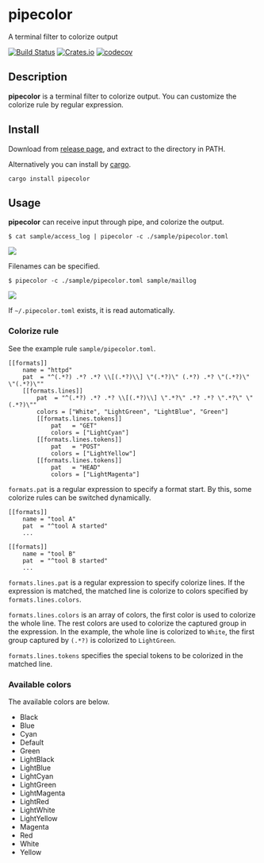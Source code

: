 # pipecolor
A terminal filter to colorize output

[![Build Status](https://travis-ci.org/dalance/pipecolor.svg?branch=master)](https://travis-ci.org/dalance/pipecolor)
[![Crates.io](https://img.shields.io/crates/v/pipecolor.svg)](https://crates.io/crates/pipecolor)
[![codecov](https://codecov.io/gh/dalance/pipecolor/branch/master/graph/badge.svg)](https://codecov.io/gh/dalance/pipecolor)

## Description

**pipecolor** is a terminal filter to colorize output.
You can customize the colorize rule by regular expression.

## Install
Download from [release page](https://github.com/dalance/pipecolor/releases/latest), and extract to the directory in PATH.

Alternatively you can install by [cargo](https://crates.io).

```
cargo install pipecolor
```

## Usage

**pipecolor** can receive input through pipe, and colorize the output.

```
$ cat sample/access_log | pipecolor -c ./sample/pipecolor.toml
```

<a><img src="https://rawgit.com/dalance/pipecolor/master/sample/access_log.svg"/></a>

Filenames can be specified.

```
$ pipecolor -c ./sample/pipecolor.toml sample/maillog
```

<a><img src="https://rawgit.com/dalance/pipecolor/master/sample/maillog.svg"/></a>

If `~/.pipecolor.toml` exists, it is read automatically.

### Colorize rule

See the example rule `sample/pipecolor.toml`.

```
[[formats]]
    name = "httpd"
    pat  = "^(.*?) .*? .*? \\[(.*?)\\] \"(.*?)\" (.*?) .*? \"(.*?)\" \"(.*?)\""
    [[formats.lines]]
        pat  = "^(.*?) .*? .*? \\[(.*?)\\] \".*?\" .*? .*? \".*?\" \"(.*?)\""
        colors = ["White", "LightGreen", "LightBlue", "Green"]
        [[formats.lines.tokens]]
            pat   = "GET"
            colors = ["LightCyan"]
        [[formats.lines.tokens]]
            pat   = "POST"
            colors = ["LightYellow"]
        [[formats.lines.tokens]]
            pat   = "HEAD"
            colors = ["LightMagenta"]
```

`formats.pat` is a regular expression to specify a format start.
By this, some colorize rules can be switched dynamically.

```
[[formats]]
    name = "tool A"
    pat  = "^tool A started"
    ...

[[formats]]
    name = "tool B"
    pat  = "^tool B started"
    ...
```

`formats.lines.pat` is a regular expression to specify colorize lines.
If the expression is matched, the matched line is colorize to colors specified by `formats.lines.colors`.

`formats.lines.colors` is an array of colors, the first color is used to colorize the whole line.
The rest colors are used to colorize the captured group in the expression.
In the example, the whole line is colorized to `White`, the first group captured by `(.*?)` is colorized to `LightGreen`.

`formats.lines.tokens` specifies the special tokens to be colorized in the matched line.

### Available colors

The available colors are below.

- Black
- Blue
- Cyan
- Default
- Green
- LightBlack
- LightBlue
- LightCyan
- LightGreen
- LightMagenta
- LightRed
- LightWhite
- LightYellow
- Magenta
- Red
- White
- Yellow
